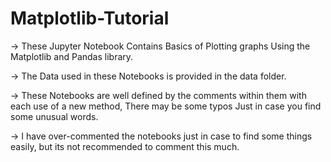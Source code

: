 # Matplotlib-Tutorial
-> These Jupyter Notebook Contains Basics of Plotting graphs Using the Matplotlib and Pandas library.

-> The Data used in these Notebooks is provided in the data folder.

-> These Notebooks are well defined by the comments within them with each use of a new method, There may be some typos Just in case you find some unusual words.

-> I have over-commented the notebooks just in case to find some things easily, but its not recommended to comment this much.
